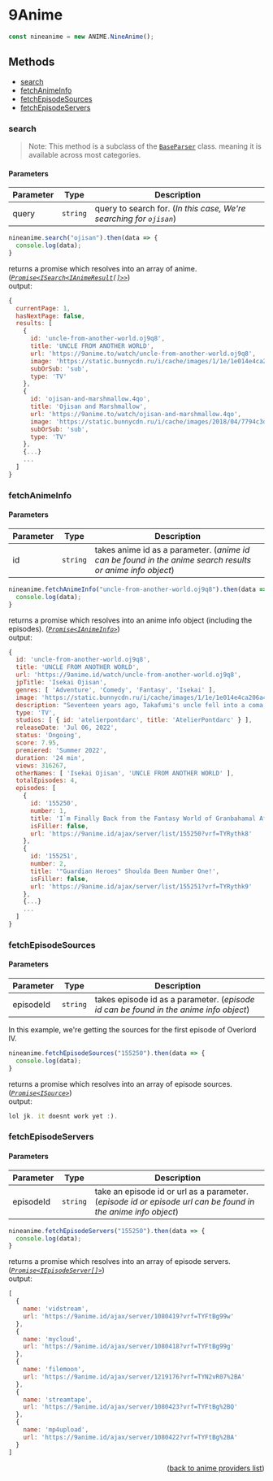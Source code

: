 <h1>9Anime</h1>

```ts
const nineanime = new ANIME.NineAnime();
```

<h2>Methods</h2>

- [search](#search)
- [fetchAnimeInfo](#fetchanimeinfo)
- [fetchEpisodeSources](#fetchepisodesources)
- [fetchEpisodeServers](#fetchepisodeservers)

### search
> Note: This method is a subclass of the [`BaseParser`](https://github.com/consumet/extensions/blob/master/src/models/base-parser.ts) class. meaning it is available across most categories.


<h4>Parameters</h4>

| Parameter | Type     | Description                                                         |
| --------- | -------- | ------------------------------------------------------------------- |
| query     | `string` | query to search for. (*In this case, We're searching for `ojisan`*) |

```ts
nineanime.search("ojisan").then(data => {
  console.log(data);
}
```

returns a promise which resolves into an array of anime. (*[`Promise<ISearch<IAnimeResult[]>>`](https://github.com/consumet/extensions/blob/master/src/models/types.ts#L13-L26)*)\
output:
```js
{
  currentPage: 1,
  hasNextPage: false,
  results: [
    {
      id: 'uncle-from-another-world.oj9q8',
      title: 'UNCLE FROM ANOTHER WORLD',
      url: 'https://9anime.to/watch/uncle-from-another-world.oj9q8',
      image: 'https://static.bunnycdn.ru/i/cache/images/1/1e/1e014e4ca206a486abef62cf0795c919.jpg',
      subOrSub: 'sub',
      type: 'TV'
    },
    {
      id: 'ojisan-and-marshmallow.4qo',
      title: 'Ojisan and Marshmallow',
      url: 'https://9anime.to/watch/ojisan-and-marshmallow.4qo',
      image: 'https://static.bunnycdn.ru/i/cache/images/2018/04/7794c3d41b0cd0d2c521b034fcca6b23.jpg',
      subOrSub: 'sub',
      type: 'TV'
    },
    {...}
    ...
  ]
}
```

### fetchAnimeInfo

<h4>Parameters</h4>

| Parameter | Type     | Description                                                                                               |
| --------- | -------- | --------------------------------------------------------------------------------------------------------- |
| id        | `string` | takes anime id as a parameter. (*anime id can be found in the anime search results or anime info object*) |


```ts
nineanime.fetchAnimeInfo("uncle-from-another-world.oj9q8").then(data => {
  console.log(data);
}
```

returns a promise which resolves into an anime info object (including the episodes). (*[`Promise<IAnimeInfo>`](https://github.com/consumet/extensions/blob/master/src/models/types.ts#L28-L42)*)\
output:
```js
{
  id: 'uncle-from-another-world.oj9q8',
  title: 'UNCLE FROM ANOTHER WORLD',
  url: 'https://9anime.id/watch/uncle-from-another-world.oj9q8',
  jpTitle: 'Isekai Ojisan',
  genres: [ 'Adventure', 'Comedy', 'Fantasy', 'Isekai' ],
  image: 'https://static.bunnycdn.ru/i/cache/images/1/1e/1e014e4ca206a486abef62cf0795c919.jpg',
  description: "Seventeen years ago, Takafumi's uncle fell into a coma, but now he's back like a man...",
  type: 'TV',
  studios: [ { id: 'atelierpontdarc', title: 'AtelierPontdarc' } ],
  releaseDate: 'Jul 06, 2022',
  status: 'Ongoing',
  score: 7.95,
  premiered: 'Summer 2022',
  duration: '24 min',
  views: 316267,
  otherNames: [ 'Isekai Ojisan', 'UNCLE FROM ANOTHER WORLD' ],
  totalEpisodes: 4,
  episodes: [
    {
      id: '155250',
      number: 1,
      title: 'I`m Finally Back from the Fantasy World of Granbahamal After 17 Long Years!',
      isFiller: false,
      url: 'https://9anime.id/ajax/server/list/155250?vrf=TYRythk8'
    },
    {
      id: '155251',
      number: 2,
      title: '"Guardian Heroes" Shoulda Been Number One!',
      isFiller: false,
      url: 'https://9anime.id/ajax/server/list/155251?vrf=TYRythk9'
    },
    {...}
    ...
  ]
}
```

### fetchEpisodeSources

<h4>Parameters</h4>

| Parameter | Type     | Description                                                                           |
| --------- | -------- | ------------------------------------------------------------------------------------- |
| episodeId | `string` | takes episode id as a parameter. (*episode id can be found in the anime info object*) |


In this example, we're getting the sources for the first episode of Overlord IV.
```ts
nineanime.fetchEpisodeSources("155250").then(data => {
  console.log(data);
}
```

returns a promise which resolves into an array of episode sources. (*[`Promise<ISource>`](https://github.com/consumet/extensions/blob/master/src/models/types.ts#L210-L214)*)\
output:
```js
lol jk. it doesnt work yet :).
```

### fetchEpisodeServers

<h4>Parameters</h4>

| Parameter | Type     | Description                                                                                                   |
| --------- | -------- | ------------------------------------------------------------------------------------------------------------- |
| episodeId | `string` | take an episode id or url as a parameter. (*episode id or episode url can be found in the anime info object*) |

```ts
nineanime.fetchEpisodeServers("155250").then(data => {
  console.log(data);
}
```
returns a promise which resolves into an array of episode servers. (*[`Promise<IEpisodeServer[]>`](https://github.com/consumet/extensions/blob/master/src/models/types.ts#L54-L57)*)\
output:
```js
[
  {
    name: 'vidstream',
    url: 'https://9anime.id/ajax/server/1080419?vrf=TYFtBg99w'
  },
  {
    name: 'mycloud',
    url: 'https://9anime.id/ajax/server/1080418?vrf=TYFtBg99g'
  },
  {
    name: 'filemoon',
    url: 'https://9anime.id/ajax/server/1219176?vrf=TYN2vR07%2BA'
  },
  {
    name: 'streamtape',
    url: 'https://9anime.id/ajax/server/1080423?vrf=TYFtBg%2BQ'
  },
  {
    name: 'mp4upload',
    url: 'https://9anime.id/ajax/server/1080422?vrf=TYFtBg%2BA'
  }
]
```

<p align="end">(<a href="https://github.com/consumet/extensions/blob/master/docs/guides/anime.md#">back to anime providers list</a>)</p>
